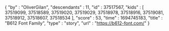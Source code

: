 {
  "by" : "OliverGilan",
  "descendants" : 11,
  "id" : 37517567,
  "kids" : [ 37519099, 37518589, 37519020, 37519029, 37518978, 37518916, 37519081, 37518912, 37518607, 37518534 ],
  "score" : 53,
  "time" : 1694745183,
  "title" : "B612 Font Family",
  "type" : "story",
  "url" : "https://b612-font.com/"
}
